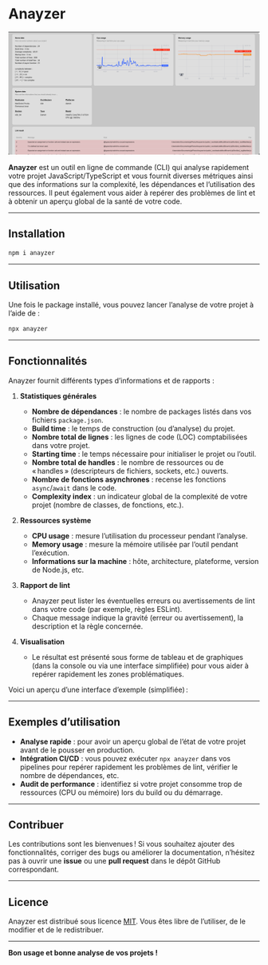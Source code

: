 # Anayzer

<img src="example.png" alt="Example"/>

**Anayzer** est un outil en ligne de commande (CLI) qui analyse rapidement votre projet JavaScript/TypeScript et vous fournit diverses métriques ainsi que des informations sur la complexité, les dépendances et l’utilisation des ressources. Il peut également vous aider à repérer des problèmes de lint et à obtenir un aperçu global de la santé de votre code.

---

## Installation

```bash
npm i anayzer
```

---

## Utilisation

Une fois le package installé, vous pouvez lancer l’analyse de votre projet à l’aide de :

```bash
npx anayzer
```

---

## Fonctionnalités

Anayzer fournit différents types d’informations et de rapports :

1. **Statistiques générales**
   - **Nombre de dépendances** : le nombre de packages listés dans vos fichiers `package.json`.
   - **Build time** : le temps de construction (ou d’analyse) du projet.
   - **Nombre total de lignes** : les lignes de code (LOC) comptabilisées dans votre projet.
   - **Starting time** : le temps nécessaire pour initialiser le projet ou l’outil.
   - **Nombre total de handles** : le nombre de ressources ou de « handles » (descripteurs de fichiers, sockets, etc.) ouverts.
   - **Nombre de fonctions asynchrones** : recense les fonctions `async`/`await` dans le code.
   - **Complexity index** : un indicateur global de la complexité de votre projet (nombre de classes, de fonctions, etc.).

2. **Ressources système**
   - **CPU usage** : mesure l’utilisation du processeur pendant l’analyse.
   - **Memory usage** : mesure la mémoire utilisée par l’outil pendant l’exécution.
   - **Informations sur la machine** : hôte, architecture, plateforme, version de Node.js, etc.

3. **Rapport de lint**
   - Anayzer peut lister les éventuelles erreurs ou avertissements de lint dans votre code (par exemple, règles ESLint).
   - Chaque message indique la gravité (erreur ou avertissement), la description et la règle concernée.

4. **Visualisation**
   - Le résultat est présenté sous forme de tableau et de graphiques (dans la console ou via une interface simplifiée) pour vous aider à repérer rapidement les zones problématiques.

Voici un aperçu d’une interface d’exemple (simplifiée) :

---

## Exemples d’utilisation

- **Analyse rapide** : pour avoir un aperçu global de l’état de votre projet avant de le pousser en production.
- **Intégration CI/CD** : vous pouvez exécuter `npx anayzer` dans vos pipelines pour repérer rapidement les problèmes de lint, vérifier le nombre de dépendances, etc.
- **Audit de performance** : identifiez si votre projet consomme trop de ressources (CPU ou mémoire) lors du build ou du démarrage.

---

## Contribuer

Les contributions sont les bienvenues ! Si vous souhaitez ajouter des fonctionnalités, corriger des bugs ou améliorer la documentation, n’hésitez pas à ouvrir une **issue** ou une **pull request** dans le dépôt GitHub correspondant.

---

## Licence

Anayzer est distribué sous licence [MIT](LICENSE). Vous êtes libre de l’utiliser, de le modifier et de le redistribuer.

---

**Bon usage et bonne analyse de vos projets !**